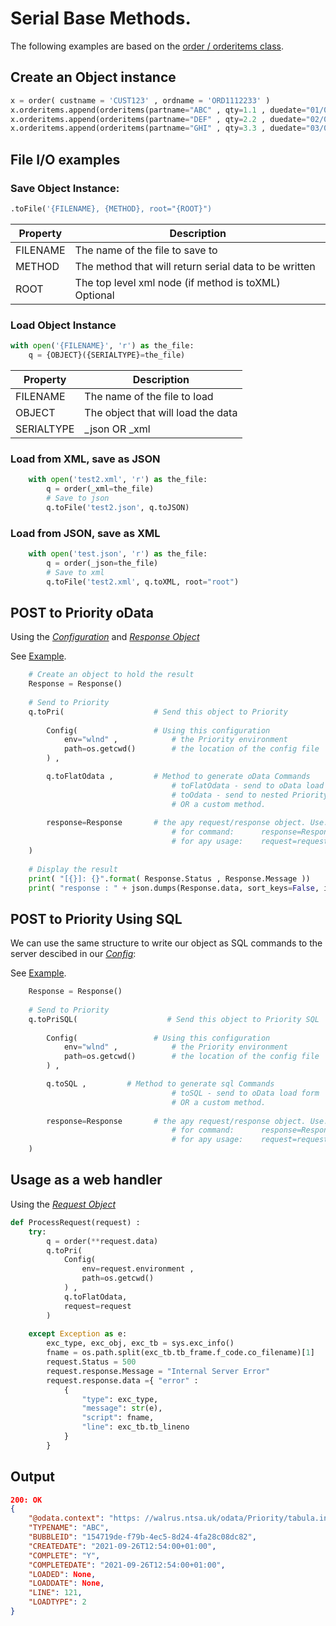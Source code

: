 # Serial Base Methods.

The following examples are based on the [order / orderitems class](serial.md "order / orderitems class").

## Create an Object instance
```python
x = order( custname = 'CUST123' , ordname = 'ORD1112233' )
x.orderitems.append(orderitems(partname="ABC" , qty=1.1 , duedate="01/01/2022"))
x.orderitems.append(orderitems(partname="DEF" , qty=2.2 , duedate="02/01/2022"))
x.orderitems.append(orderitems(partname="GHI" , qty=3.3 , duedate="03/01/2022"))

```

## File I/O examples

### Save Object Instance: 
```python
.toFile('{FILENAME}, {METHOD}, root="{ROOT}")
```

| Property      |Description                            |
|---------------|---------------------------------------|
|FILENAME| The name of the file to save to|
|METHOD| The method that will return serial data to be written|
|ROOT| The top level xml node (if method is toXML) Optional|

### Load Object Instance
```python
with open('{FILENAME}', 'r') as the_file:        
    q = {OBJECT}({SERIALTYPE}=the_file)
```
| Property      |Description                            |
|---------------|---------------------------------------|
|FILENAME| The name of the file to load|
|OBJECT| The object that will load the data|
|SERIALTYPE| _json OR _xml|

### Load from XML, save as JSON
```python      
    with open('test2.xml', 'r') as the_file:        
        q = order(_xml=the_file)
        # Save to json
        q.toFile('test2.json', q.toJSON)
```

### Load from JSON, save as XML
```python      
    with open('test.json', 'r') as the_file:        
        q = order(_json=the_file)
        # Save to xml
        q.toFile('test2.xml', q.toXML, root="root")

```

## POST to Priority oData
Using the *[Configuration](serial.md "Config Object")* and *[Response Object](apy.md "Response Object")*

See [Example](../transport/cl#running-our-exe "Example").
```python  
    # Create an object to hold the result
    Response = Response()
    
    # Send to Priority
    q.toPri(                    # Send this object to Priority
        
        Config(                 # Using this configuration
            env="wlnd" ,            # the Priority environment
            path=os.getcwd()        # the location of the config file
        ) , 

        q.toFlatOdata ,         # Method to generate oData Commands
                                    # toFlatOdata - send to oData load form
                                    # toOdata - send to nested Priority forms
                                    # OR a custom method.
        
        response=Response       # the apy request/response object. Use:
                                    # for command:      response=Response   (a new response is used)
                                    # for apy usage:    request=request     (the request.response is used)
    )
    
    # Display the result
    print( "[{}]: {}".format( Response.Status , Response.Message ))
    print( "response : " + json.dumps(Response.data, sort_keys=False, indent=4 ))
```

## POST to Priority Using SQL
We can use the same structure to write our object as SQL commands to the server descibed in our *[Config](oDataConfig.md "Config Object")*:

See [Example](../transport/cl#writing-to-sql "Example").
```python
    Response = Response()
    
    # Send to Priority
    q.toPriSQL(                    # Send this object to Priority SQL
        
        Config(                 # Using this configuration
            env="wlnd" ,            # the Priority environment
            path=os.getcwd()        # the location of the config file
        ) , 

        q.toSQL ,         # Method to generate sql Commands
                                    # toSQL - send to oData load form                                    
                                    # OR a custom method.
        
        response=Response       # the apy request/response object. Use:
                                    # for command:      response=Response   (a new response is used)
                                    # for apy usage:    request=request     (the request.response is used)
    )

```
	
## Usage as a web handler
Using the *[Request Object](apy.md "Request Object")*
```python
def ProcessRequest(request) :
    try:
        q = order(**request.data)        
        q.toPri(
            Config(
                env=request.environment , 
                path=os.getcwd()
            ) , 
            q.toFlatOdata, 
            request=request 
        )        
    
    except Exception as e:
        exc_type, exc_obj, exc_tb = sys.exc_info()
        fname = os.path.split(exc_tb.tb_frame.f_code.co_filename)[1]        
        request.Status = 500
        request.response.Message = "Internal Server Error"
        request.response.data ={ "error" :
            {
                "type": exc_type,
                "message": str(e),
                "script": fname,
                "line": exc_tb.tb_lineno
            }
        } 
```

## Output
``` json
200: OK
{
    "@odata.context": "https: //walrus.ntsa.uk/odata/Priority/tabula.ini/wlnd/$metadata#ZODA_TRANS/$entity",
    "TYPENAME": "ABC",
    "BUBBLEID": "154719de-f79b-4ec5-8d24-4fa28c08dc82",
    "CREATEDATE": "2021-09-26T12:54:00+01:00",
    "COMPLETE": "Y",
    "COMPLETEDATE": "2021-09-26T12:54:00+01:00",
    "LOADED": None,
    "LOADDATE": None,
    "LINE": 121,
    "LOADTYPE": 2
}
```